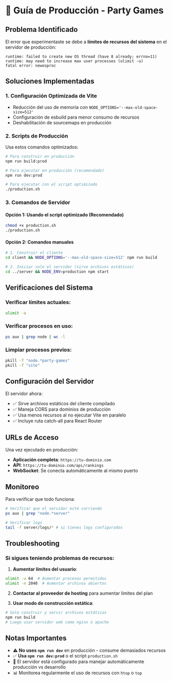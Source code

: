 # 🚀 Guía de Producción - Party Games

## Problema Identificado

El error que experimentaste se debe a **límites de recursos del sistema** en el servidor de producción:

```
runtime: failed to create new OS thread (have 8 already; errno=11)
runtime: may need to increase max user processes (ulimit -u)
fatal error: newosproc
```

## Soluciones Implementadas

### 1. **Configuración Optimizada de Vite**
- Reducción del uso de memoria con `NODE_OPTIONS='--max-old-space-size=512'`
- Configuración de esbuild para menor consumo de recursos
- Deshabilitación de sourcemaps en producción

### 2. **Scripts de Producción**
Usa estos comandos optimizados:

```bash
# Para construir en producción
npm run build:prod

# Para ejecutar en producción (recomendado)
npm run dev:prod

# Para ejecutar con el script optimizado
./production.sh
```

### 3. **Comandos de Servidor**

#### Opción 1: Usando el script optimizado (Recomendado)
```bash
chmod +x production.sh
./production.sh
```

#### Opción 2: Comandos manuales
```bash
# 1. Construir el cliente
cd client && NODE_OPTIONS='--max-old-space-size=512' npm run build

# 2. Iniciar solo el servidor (sirve archivos estáticos)
cd ../server && NODE_ENV=production npm start
```

## Verificaciones del Sistema

### Verificar límites actuales:
```bash
ulimit -a
```

### Verificar procesos en uso:
```bash
ps aux | grep node | wc -l
```

### Limpiar procesos previos:
```bash
pkill -f "node.*party-games"
pkill -f "vite"
```

## Configuración del Servidor

El servidor ahora:
- ✅ Sirve archivos estáticos del cliente compilado
- ✅ Maneja CORS para dominios de producción
- ✅ Usa menos recursos al no ejecutar Vite en paralelo
- ✅ Incluye ruta catch-all para React Router

## URLs de Acceso

Una vez ejecutado en producción:
- **Aplicación completa**: `https://tu-dominio.com`
- **API**: `https://tu-dominio.com/api/rankings`
- **WebSocket**: Se conecta automáticamente al mismo puerto

## Monitoreo

Para verificar que todo funciona:

```bash
# Verificar que el servidor esté corriendo
ps aux | grep "node.*server"

# Verificar logs
tail -f server/logs/* # si tienes logs configurados
```

## Troubleshooting

### Si sigues teniendo problemas de recursos:

1. **Aumentar límites del usuario**:
```bash
ulimit -u 64  # Aumentar procesos permitidos
ulimit -n 2048  # Aumentar archivos abiertos
```

2. **Contactar al proveedor de hosting** para aumentar límites del plan

3. **Usar modo de construcción estática**:
```bash
# Solo construir y servir archivos estáticos
npm run build
# Luego usar servidor web como nginx o apache
```

## Notas Importantes

- ⚠️ **No uses `npm run dev`** en producción - consume demasiados recursos
- ✅ **Usa `npm run dev:prod`** o el script `production.sh`
- 🔧 El servidor está configurado para manejar automáticamente producción vs desarrollo
- 📊 Monitorea regularmente el uso de recursos con `htop` o `top` 